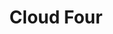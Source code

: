 ---
codehost: https://github.com/cloudfour
facebook: https://facebook.com/cloudfourweb
instagram: https://instagram.com/cloudfourpdx
linkedin: https://linkedin.com/company/cloud-four
logohandle: cloudfour
sort: cloudfour
title: Cloud Four
twitter: https://x.com/cloudfour
website: https://cloudfour.com/
---